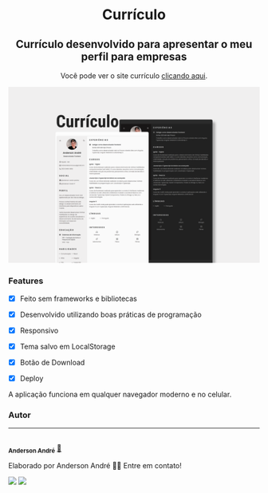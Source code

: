 <h1 align="center">
  Currículo
</h1>

<h2 align="center">
   Currículo desenvolvido para apresentar o meu perfil para empresas
</h2>

<p align="center">Você pode ver o site currículo <a href="https://anderson-andre-p.github.io/curriculo/" target="_blank">clicando aqui</a>.
</p>

![Resume cv](/CV-Demo.png)

### Features

- [x] Feito sem frameworks e bibliotecas
- [x] Desenvolvido utilizando boas práticas de programação
- [x] Responsivo
- [x] Tema salvo em LocalStorage
- [x] Botão de Download
- [x] Deploy


<p>
  A aplicação funciona em qualquer navegador moderno e no celular.
</p>

### Autor
---

<a href="https://www.linkedin.com/in/anderson-andre-pereira/">
 <img style="border-radius: 50%;" src="https://media-exp1.licdn.com/dms/image/C4D03AQFNJAFWZ2h5nA/profile-displayphoto-shrink_800_800/0/1606771778737?e=1629936000&v=beta&t=mh0jVEGG_fvkE16VwussiwgJdlbK9IkSGPIXMSPKstI" width="100px;" alt=""/>
 <br />
 <sub><b>Anderson André</b></sub></a> <a href="https://www.linkedin.com/in/anderson-andre-pereira/" title="LinkedIn">🚀</a>


Elaborado por Anderson André 👋🏽 Entre em contato!

 <div> 
  <a href = "mailto:andreandersoncaue.e@gmail.com"><img src="https://img.shields.io/badge/-Gmail-%23333?style=for-the-badge&logo=gmail&logoColor=white" target="_blank"></a>
  <a href="https://www.linkedin.com/in/anderson-andre-pereira/" target="_blank"><img src="https://img.shields.io/badge/-LinkedIn-%230077B5?style=for-the-badge&logo=linkedin&logoColor=white" target="_blank"></a> 
</div>